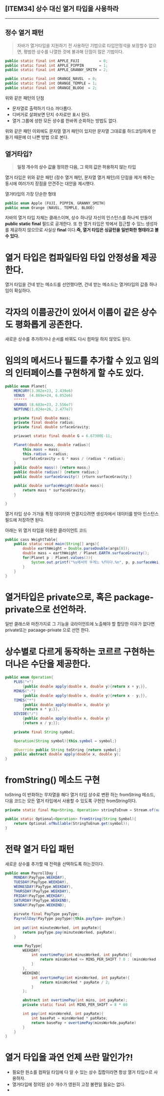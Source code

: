 [ITEM34] 상수 대신 열거 타입을 사용하라
---
-------

<h2>정수 열거 패턴</h2>  

>자바가 열거타입을 지원하기 전 사용하던 기법으로 타입안정석을 보장할수 없으면, 평범한 상수를 나열한 것에 불과해 단점이 많은 기법이다.

```java
public static final int APPLE_FUJI         = 0;
public static final int APPLE_PIPPIN       = 1;
public static final int APPLE_GRANNY_SMITH = 2;

public static final int ORANGE_NAVEL  = 0;
public static final int ORANGE_TEMPLE = 1;
public static final int ORANGE_BLOOd  = 2;
```
위와 같은 패턴의 단점   
- 문자열로 출력하기 다소 까다롭다. 
- 디버거로 살펴보면 단지 수자로만 표시 된다. 
- 열거 그룹에 성한 모든 상수를 한바퀴 순회하는 방법도 없다. 

위와 같은 패턴 이외에도 문자열 열거 패턴이 있지만 문자열 그대로를 하드코딩하게 만들기 때문에 더 나쁜 방법 으로 본다. 

<h2>열거타입?</h3>

>**일정 개수의 상수 값을 정의한 다음, 그 외의 값은 허용하지 않는 타입**

열거 타입은 위와 같은 패턴 (정수 열거 패턴, 문자열 열거 패턴)의 단점을 제거 해주는 동시에 여러가지 장점을 안견주는 대안을 제시햇다.

열거타입의 가장 단순한 형태   
```java
public enum Apple {FUJI, PIPPIN, GRANNY_SMITH}
public enum Orange {NAVEL, TEMPLE, BLOOD}
```

자바의 열거 타입 자체는 클래스이며, 상수 하나당 자신의 인스턴스를 하나씩 만들어 **public static final** 필드로 공개한다. 또 한 열거 타입은 밖에서 접근할 수 있느 생성자를 제공하지 않으므로 사실상 **final** 이다.**즉, 열거 타입은 싱글턴을 일반화한 형태라고 볼수 있다.**   


# 열거 타입은 컴파일타임 타입 안정성을 제공한다.
열거 타입을 건네 받는 메소드를 선언했다면, 건네 받는 메소드는 열거타입의 값중 하나임이 확실하다.  

# 각자의 이름공간이 있어서 이름이 같은 상수도 평화롭게 공존한다.
새로운 상수를 추가하거나 순서를 바꿔도 다시 컴파일 하지 않앗도 된다. 

# 임의의 메서드나 필드를 추가할 수 있고 임의의 인터페이스를 구현하게 할 수도 있다.
```java
public enum Planet{
    MERCURY(3.302e+23, 2.439e6)
    VENUS  (4.869e+24, 6.052e6)
    ''''''
    URANUS (8.683e+23, 2.556e7)
    NEPTUNE(1.024e+26, 2.477e7)

    private final double mass; 
    private final double radius;
    private final double srfaceGravity;

    priavaet static final double G = 6.67300E-11;

    Planet(double mass, double radius){
        this.mass = mass;
        this.radius = radius;
        surfatceGravity = G * mass / (radius * radius);
    }
    public double mass() {return mass;}
    public double radius() {return radius;}
    public double surfaceGravity() {rturn surfaceGravity;}

    public double surfaceWeight(double mass){
        return mass * surfaceGravity; 
    }

}
```


열거 타입 상수 가가을 특정 데이터와 연결지으려면 생성자에서 데이터를 받아 인스턴스 필드에 저장하면 된다.       

아래는 위 열거 타입을 이용한 클라이언트 코드 
```java
public cass WeightTable{
    public static void main(String[] args){
        double earthWeight = Double.parseDouble(args[0]);
        double mass = earthWeight / Planet.EARTH.surfaceGravity();
        for(Planet p : Planet.values()){
            System.out.printf("%s에서의 무게느 %f이다.%n", p, p.surfaceWeight(mass));
        }
    }
}
```

# 열거타입은 private으로, 혹은 package-private으로 선언하라. 

일반 클래스와 마찬가지로 그 기능을 긐라이언트에 노출해야 할 합당한 이유가 없다면 private또는 pacaage-private 으로 선언 한다. 

# 상수별로 다르게 동작하는 코르르 구현하는 더나은 수단을 제공한다. 

```java
public enum Operation{
    PLUS("+") 
        {public double apply(double x, double y){return x + y;}},
    MINUS("-")
        {public double apply(double x, double y){return x - y;}},
    TIMES("*")
        {public double apply(double x, double y)
        {return x * y;}},
    DIVIDE("/")
        {public double apply(double x, double y)
        {return x / y;}};
    
    private final String symbol;

    Operation(String symbol){this.symbol = symbol;}

    @Override public String toString {return symbol;}
    public abstract double apply(double x, double y);
}
```


# fromString() 메소드 구현
toString 이 반화하는 무자열을 해다 열거 타입 상수로 변환 하는 fromString 메소드, 다음 코드는 모든 열거 타입에서 사용할 수 있도록 구현한 fromString이다.

```java
private static final Map<String, Operation> stringToEnum = Stream.of(values()).collect(toMap(Object::toString, e -> e));

public static Optional<Operation> fromString(String Symbol){
    return Optional.ofNullable(StringToEnum.get(symbol));
}
```

# 전략 열거 타입 패턴
새로운 상수를 추가할 때 전력을 선택하도록 하는것이다. 
```java
public enum PayrollDay {
    MONDAY(PayType.WEEKDAY),
    TUESDAY(PayType.WEEKDAY),
    WEDNESDAY(PayType.WEEKDAY),
    THURSDAY(PayType.WEEKDAY),
    FRIDAY(PayType.WEEKDAY),
    SATURDAY(PayType.WEEKEND),
    SUNDAY(PayType.WEEKEND);
    
    pirvate final PayType payType;
    PayrollDay(PayType payType){this.payType= payType;}
    
    int pat(int minutesWorked, int payRate){
        return payType.pay(minutesWorked, payRate);
    }

    enum PayType{
        WEEKDAY{
            int overtimePay(int minusWorked, int payRate){
                return minsWorked <= MINS_PER_SHIFT ? 0 : (minsWorked -MIN_PER_SHIFT) * payRate / 2; 
            }
        }, 
        WEEKEND{
            int overtimePay(int minsWorked, int payRate){
                return minsWorked * payRate / 2; 
            }
        };

        abstract int overtimePay(int mins, int payRate);
        private static final int MINS_PER_SHIFT = 8 * 60 

        int pay(int minsWorekd, int payRate){
            int basePat = minsWorked * patRate; 
            return basePay + overtimePay(minsWorkde,payRate)
        }
    }
}
```

# 열거 타입을 과연 언제 쓰란 말인가?!
- 필요한 원소를 컴파일 타임에 다 알 수 있는 상수 집합이라면 항상 열거 타입ㅇ르 사용하자. 
- 열거타입에 정의된 상수 개수가 영원히 고정 불편일 필요는 없다.
- 